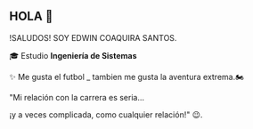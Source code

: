 ## HOLA 👋
 !SALUDOS! SOY EDWIN COAQUIRA SANTOS.
 
🎓 Estudio **Ingeniería de Sistemas** 

  ✨ Me gusta el futbol _ tambien me gusta la aventura extrema.🏍️ 
  

"Mi relación con la carrera es seria... 

¡y a veces complicada, como cualquier relación!" 😉.
